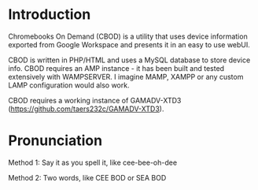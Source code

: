 # Introduction
Chromebooks On Demand (CBOD) is a utility that uses device information exported from Google Workspace and presents it in an easy to use webUI.

CBOD is written in PHP/HTML and uses a MySQL database to store device info. CBOD requires an AMP instance - it has been built and tested extensively with WAMPSERVER. I imagine MAMP, XAMPP or any custom LAMP configuration would also work.

CBOD requires a working instance of GAMADV-XTD3 (https://github.com/taers232c/GAMADV-XTD3).

# Pronunciation
Method 1: Say it as you spell it, like cee-bee-oh-dee

Method 2: Two words, like CEE BOD or SEA BOD
